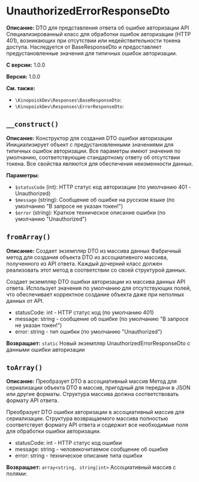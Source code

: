 # UnauthorizedErrorResponseDto

**Описание:** DTO для представления ответа об ошибке авторизации API
Специализированный класс для обработки ошибок авторизации (HTTP 401),
возникающих при отсутствии или недействительности токена доступа.
Наследуется от BaseResponseDto и предоставляет предустановленные
значения для типичных ошибок авторизации.

**С версии:** 1.0.0

**Версия:** 1.0.0

**См. также:**

* `\KinopoiskDev\Responses\BaseResponseDto`: 
* `\KinopoiskDev\Responses\ErrorResponseDto`: 

## `__construct()`

**Описание:** Конструктор для создания DTO ошибки авторизации
Инициализирует объект с предустановленными значениями для типичных
ошибок авторизации. Все параметры имеют значения по умолчанию,
соответствующие стандартному ответу об отсутствии токена.
Все свойства являются  для обеспечения неизменности данных.

**Параметры:**

* `$statusCode` (int): HTTP статус код авторизации (по умолчанию 401 - Unauthorized)
* `$message` (string): Сообщение об ошибке на русском языке (по умолчанию "В запросе не указан токен!")
* `$error` (string): Краткое техническое описание ошибки (по умолчанию "Unauthorized")

## `fromArray()`

**Описание:** Создает экземпляр DTO из массива данных
Фабричный метод для создания объекта DTO из ассоциативного массива,
полученного из API ответа. Каждый дочерний класс должен реализовать
этот метод в соответствии со своей структурой данных.

Создает экземпляр DTO ошибки авторизации из массива данных API ответа.
Использует значения по умолчанию для отсутствующих полей, что обеспечивает
корректное создание объекта даже при неполных данных от API.
- statusCode: int - HTTP статус код (по умолчанию 401)
- message: string - сообщение об ошибке (по умолчанию "В запросе не указан токен!")
- error: string - тип ошибки (по умолчанию "Unauthorized")

**Возвращает:** `static` Новый экземпляр UnauthorizedErrorResponseDto с данными ошибки авторизации

## `toArray()`

**Описание:** Преобразует DTO в ассоциативный массив
Метод для сериализации объекта DTO в массив, пригодный для
передачи в JSON или другие форматы. Структура массива должна
соответствовать формату API ответа.

Преобразует DTO ошибки авторизации в ассоциативный массив для сериализации.
Структура возвращаемого массива полностью соответствует формату API ответа
и содержит все необходимые поля для обработки ошибки авторизации.
- statusCode: int - HTTP статус код ошибки
- message: string - человекочитаемое сообщение об ошибке
- error: string - техническое описание типа ошибки

**Возвращает:** `array<string, string|int>` Ассоциативный массив с полями:

